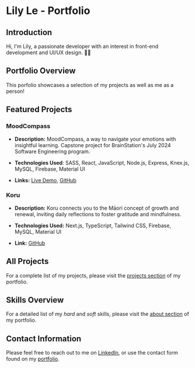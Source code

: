# Lily Le - Portfolio

## Introduction

Hi, I'm Lily, a passionate developer with an interest in front-end development and UI/UX design. 👋🏻

## Portfolio Overview

This porfolio showcases a selection of my projects as well as me as a person!

## Featured Projects

### MoodCompass
- **Description:** MoodCompass, a way to navigate your emotions with insightful learning. Capstone project for BrainStation's July 2024 Software Engineering program.

- **Technologies Used**: SASS, React, JavaScript, Node.js, Express, Knex.js, MySQL, Firebase, Material UI

- **Links:** [Live Demo](https://github.com/lilymtle/mood-compass), [GitHub](https://mood-compass.vercel.app/)

### Koru
- **Description:** Koru connects you to the Māori concept of growth and renewal, inviting daily reflections to foster gratitude and mindfulness.

- **Technologies Used:** Next.js, TypeScript, Tailwind CSS, Firebase, MySQL, Material UI

- **Link:** [GitHub](https://github.com/lilymtle/koru)

## All Projects

For a complete list of my projects, please visit the [projects section](http://lilyle.dev/#projects) of my portfolio.

## Skills Overview

For a detailed list of my *hard* and *soft* skills, please visit the [about section](http://lilyle.dev/#about) of my portfolio.

## Contact Information

Please feel free to reach out to me on [LinkedIn](https://www.linkedin.com/in/lilymtle/), or use the contact form found on my [portfolio](https://lilyle.dev).